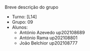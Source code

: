 Breve descrição do grupo

* Turno: [L14]
* Grupo: 09
* Alunos:
    - António Azevedo up202108689
    - António Rama up202108801
    - João Belchior up202108777
